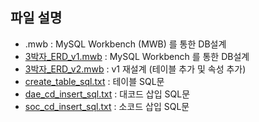 ## 파일 설명
  - .mwb : MySQL Workbench (MWB) 를 통한 DB설계
  - [3박자_ERD_v1.mwb](https://github.com/Jinseop95/Capstone_Design/blob/master/database/3%EB%B0%95%EC%9E%90_ERD_v1.mwb) : MySQL Workbench 를 통한 DB설계
  - [3박자_ERD_v2.mwb](https://github.com/Jinseop95/Capstone_Design/blob/master/database/3%EB%B0%95%EC%9E%90_ERD_v2.mwb) : v1 재설계 (테이블 추가 및 속성 추가)
  - [create_table_sql.txt](https://github.com/Jinseop95/Capstone_Design/blob/master/database/create_table_sql.txt) : 테이블  SQL문
  - [dae_cd_insert_sql.txt](https://github.com/Jinseop95/Capstone_Design/blob/master/database/dae_cd_insert_sql.txt) : 대코드 삽입 SQL문
  - [soc_cd_insert_sql.txt](https://github.com/Jinseop95/Capstone_Design/blob/master/database/dae_cd_insert_sql.txt) : 소코드 삽입 SQL문
